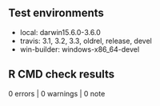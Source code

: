 ## Test environments

* local: darwin15.6.0-3.6.0
* travis: 3.1, 3.2, 3.3, oldrel, release, devel
* win-builder: windows-x86_64-devel

## R CMD check results

0 errors | 0 warnings | 0 note

